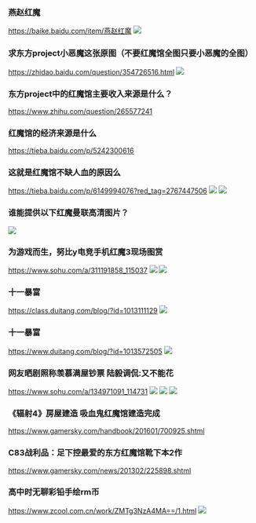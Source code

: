 ### 燕赵红魔
https://baike.baidu.com/item/燕赵红魔
![](https://bkimg.cdn.bcebos.com/pic/902397dda144ad34694b8b20d4a20cf430ad85a4)

### 求东方project小恶魔这张原图（不要红魔馆全图只要小恶魔的全图）
https://zhidao.baidu.com/question/354726516.html
![](https://iknow-pic.cdn.bcebos.com/b17eca8065380cd7c4ba83a6a144ad34588281d0)

### 东方project中的红魔馆主要收入来源是什么？
https://www.zhihu.com/question/265577241
### 红魔馆的经济来源是什么
https://tieba.baidu.com/p/5242300616

### 这就是红魔馆不缺人血的原因么
https://tieba.baidu.com/p/6149994076?red_tag=2767447506
![](https://imgsa.baidu.com/forum/pic/item/a823aec379310a55b46a6d5bb94543a9832610e3.jpg)
![](https://imgsa.baidu.com/forum/pic/item/c630bd315c6034a8f6020a2ec513495408237656.jpg)

### 谁能提供以下红魔曼联高清图片？
![](https://iknow-pic.cdn.bcebos.com/ac345982b2b7d0a24c421b4fcdef76094a369a5c)

### 为游戏而生，努比y电竞手机红魔3现场图赏
https://www.sohu.com/a/311191858_115037
![](http://5b0988e595225.cdn.sohucs.com/images/20190430/5a84cad284be45ca8ad877832725b6fe.jpeg)
![](http://5b0988e595225.cdn.sohucs.com/images/20190430/05118b01bf2f442ead63e6d7c736b9f8.jpeg)

### 十一暴富
https://class.duitang.com/blog/?id=1013111129
![](https://c-ssl.duitang.com/uploads/item/201810/31/20181031233328_h4dEr.jpeg)

### 十一暴富
https://www.duitang.com/blog/?id=1013572505
![](https://c-ssl.duitang.com/uploads/item/201811/02/20181102115449_fuspv.jpg)

### 网友晒剧照称羡慕满屋钞票 陆毅调侃:又不能花
https://www.sohu.com/a/134971091_114731
![](http://n1.itc.cn/img8/wb/recom/2017/04/19/149258305737471597.JPEG)
![](http://n1.itc.cn/img8/wb/recom/2017/04/19/149258305735033995.JPEG)
![](http://n1.itc.cn/img8/wb/recom/2017/04/19/149258305758502139.JPEG)

### 《辐射4》房屋建造 吸血鬼红魔馆建造完成
https://www.gamersky.com/handbook/201601/700925.shtml

### C83战利品：足下控最爱的东方红魔馆靴下本2作
https://www.gamersky.com/news/201302/225898.shtml

### 高中时无聊彩铅手绘rm币
https://www.zcool.com.cn/work/ZMTg3NzA4MA==/1.html
![](https://img.zcool.cn/community/01adeb554be024000001bf725da726.jpg)

